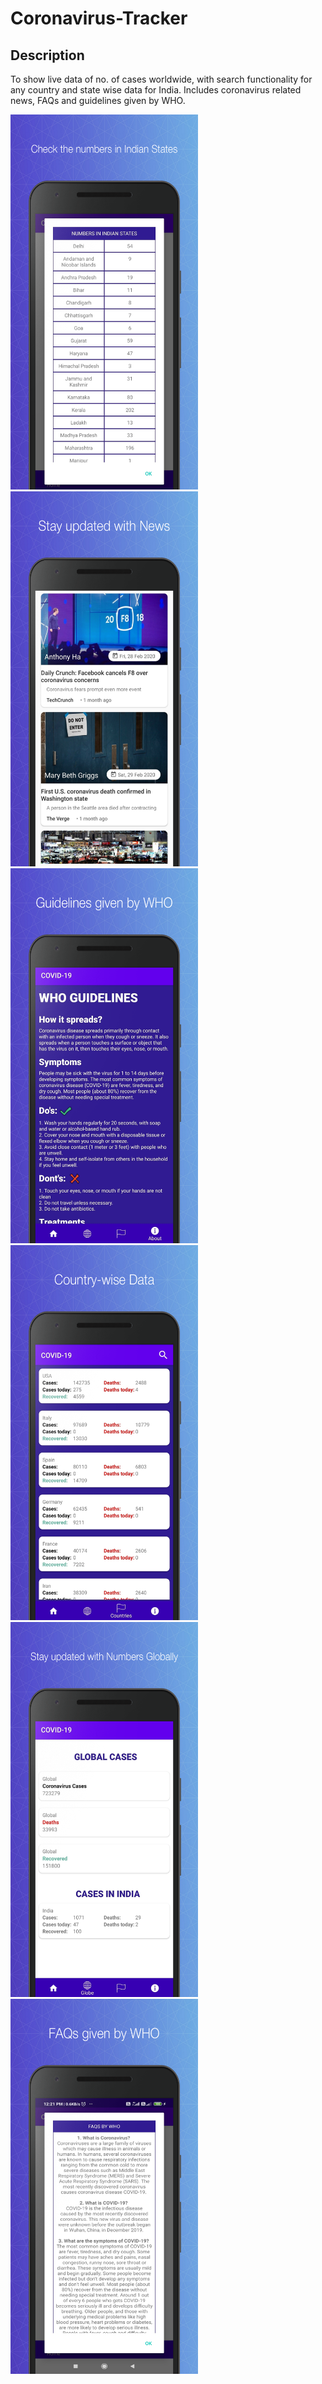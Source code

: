 # Coronavirus-Tracker

Description
---------------------
To show live data of no. of cases worldwide, with search functionality for any country and state wise data for India. Includes coronavirus related news, FAQs and guidelines given by WHO.

<p align="left">
  <img width="300" height="600" src="https://github.com/poojasngh432/Coronavirus-Tracker/blob/master/Screenshots/screenshot_1.png">
  <img width="300" height="600" src="https://github.com/poojasngh432/Coronavirus-Tracker/blob/master/Screenshots/screenshot_2.png">
  <img width="300" height="600" src="https://github.com/poojasngh432/Coronavirus-Tracker/blob/master/Screenshots/screenshot_3.png">
  <img width="300" height="600" src="https://github.com/poojasngh432/Coronavirus-Tracker/blob/master/Screenshots/screenshot_4.png">
  <img width="300" height="600" src="https://github.com/poojasngh432/Coronavirus-Tracker/blob/master/Screenshots/screenshot_5.png">
  <img width="300" height="600" src="https://github.com/poojasngh432/Coronavirus-Tracker/blob/master/Screenshots/screenshot_6.png">
</p>
